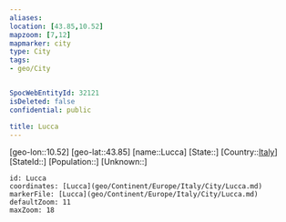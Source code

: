 ```yaml
---
aliases: 
location: [43.85,10.52]
mapzoom: [7,12] 
mapmarker: city 
type: City
tags:
- geo/City


SpocWebEntityId: 32121
isDeleted: false
confidential: public

title: Lucca
---
```

[geo-lon::10.52]
[geo-lat::43.85]
[name::Lucca]
[State::]
[Country::[Italy](geo/Continent/Europe/Italy.md)]
[StateId::]
[Population::]
[Unknown::]


```leaflet
id: Lucca
coordinates: [Lucca](geo/Continent/Europe/Italy/City/Lucca.md)
markerFile: [Lucca](geo/Continent/Europe/Italy/City/Lucca.md)
defaultZoom: 11 
maxZoom: 18
```


